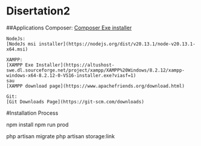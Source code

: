 # Disertation2

##Applications
    Composer:
    [Composer Exe installer](https://getcomposer.org/Composer-Setup.exe)
    
    NodeJs: 
    [NodeJs msi installer](https://nodejs.org/dist/v20.13.1/node-v20.13.1-x64.msi)
    
    XAMPP:
    [XAMPP Exe Installer](https://altushost-swe.dl.sourceforge.net/project/xampp/XAMPP%20Windows/8.2.12/xampp-windows-x64-8.2.12-0-VS16-installer.exe?viasf=1)
    sau
    [XAMPP download page](https://www.apachefriends.org/download.html)
    
    Git:
    [Git Downloads Page](https://git-scm.com/downloads)

#Installation Process


npm install 
npm run prod

php artisan migrate
php artisan storage:link
